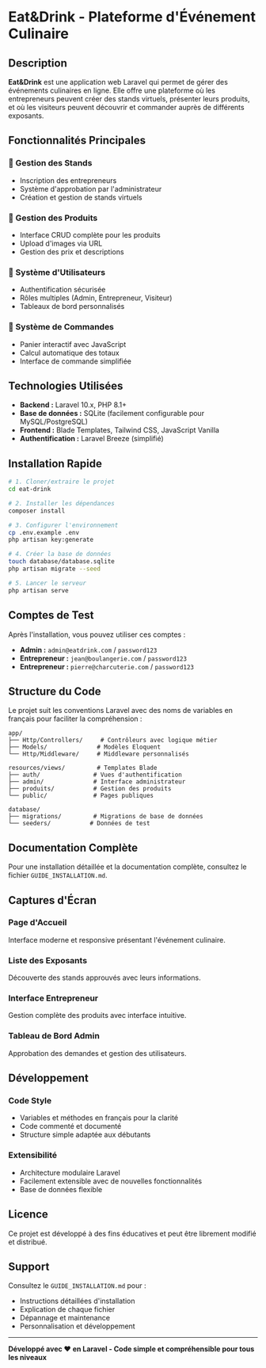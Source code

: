 # Eat&Drink - Plateforme d'Événement Culinaire

## Description

**Eat&Drink** est une application web Laravel qui permet de gérer des événements culinaires en ligne. Elle offre une plateforme où les entrepreneurs peuvent créer des stands virtuels, présenter leurs produits, et où les visiteurs peuvent découvrir et commander auprès de différents exposants.

## Fonctionnalités Principales

### 🏪 Gestion des Stands
- Inscription des entrepreneurs
- Système d'approbation par l'administrateur
- Création et gestion de stands virtuels

### 🍕 Gestion des Produits
- Interface CRUD complète pour les produits
- Upload d'images via URL
- Gestion des prix et descriptions

### 👥 Système d'Utilisateurs
- Authentification sécurisée
- Rôles multiples (Admin, Entrepreneur, Visiteur)
- Tableaux de bord personnalisés

### 🛒 Système de Commandes
- Panier interactif avec JavaScript
- Calcul automatique des totaux
- Interface de commande simplifiée

## Technologies Utilisées

- **Backend :** Laravel 10.x, PHP 8.1+
- **Base de données :** SQLite (facilement configurable pour MySQL/PostgreSQL)
- **Frontend :** Blade Templates, Tailwind CSS, JavaScript Vanilla
- **Authentification :** Laravel Breeze (simplifié)

## Installation Rapide

```bash
# 1. Cloner/extraire le projet
cd eat-drink

# 2. Installer les dépendances
composer install

# 3. Configurer l'environnement
cp .env.example .env
php artisan key:generate

# 4. Créer la base de données
touch database/database.sqlite
php artisan migrate --seed

# 5. Lancer le serveur
php artisan serve
```

## Comptes de Test

Après l'installation, vous pouvez utiliser ces comptes :

- **Admin :** `admin@eatdrink.com` / `password123`
- **Entrepreneur :** `jean@boulangerie.com` / `password123`
- **Entrepreneur :** `pierre@charcuterie.com` / `password123`

## Structure du Code

Le projet suit les conventions Laravel avec des noms de variables en français pour faciliter la compréhension :

```
app/
├── Http/Controllers/     # Contrôleurs avec logique métier
├── Models/              # Modèles Eloquent
└── Http/Middleware/     # Middleware personnalisés

resources/views/         # Templates Blade
├── auth/               # Vues d'authentification
├── admin/              # Interface administrateur
├── produits/           # Gestion des produits
└── public/             # Pages publiques

database/
├── migrations/         # Migrations de base de données
└── seeders/           # Données de test
```

## Documentation Complète

Pour une installation détaillée et la documentation complète, consultez le fichier `GUIDE_INSTALLATION.md`.

## Captures d'Écran

### Page d'Accueil
Interface moderne et responsive présentant l'événement culinaire.

### Liste des Exposants
Découverte des stands approuvés avec leurs informations.

### Interface Entrepreneur
Gestion complète des produits avec interface intuitive.

### Tableau de Bord Admin
Approbation des demandes et gestion des utilisateurs.

## Développement

### Code Style
- Variables et méthodes en français pour la clarité
- Code commenté et documenté
- Structure simple adaptée aux débutants

### Extensibilité
- Architecture modulaire Laravel
- Facilement extensible avec de nouvelles fonctionnalités
- Base de données flexible

## Licence

Ce projet est développé à des fins éducatives et peut être librement modifié et distribué.

## Support

Consultez le `GUIDE_INSTALLATION.md` pour :
- Instructions détaillées d'installation
- Explication de chaque fichier
- Dépannage et maintenance
- Personnalisation et développement

---

**Développé avec ❤️ en Laravel - Code simple et compréhensible pour tous les niveaux**

